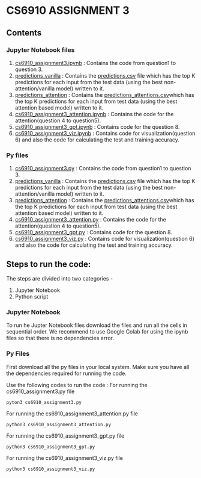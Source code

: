 # CS6910 ASSIGNMENT 3

## Contents

### Jupyter Notebook files
1. [cs6910_assignment3.ipynb](https://github.com/mak109/cs6910_assignment3/blob/main/cs6910_assignment3.ipynb) : Contains the code from question1 to question 3.
2. [predictions_vanilla](https://github.com/mak109/cs6910_assignment3/tree/main/predictions_vanilla) : Contains the [predictions.csv](https://github.com/mak109/cs6910_assignment3/blob/main/predictions_vanilla/predictions.csv) file which has the top K predictions for each input from the test data (using the best non-attention/vanilla model) written to it.
3. [predictions_attention](https://github.com/mak109/cs6910_assignment3/tree/main/predictions_attention) : Contains the [predictions_attentions.csv](https://github.com/mak109/cs6910_assignment3/blob/main/predictions_attention/predictions_attention.csv)which has the top K predictions for each input from test data (using the best attention based model) written to it.
4. [cs6910_assignment3_attention.ipynb](https://github.com/mak109/cs6910_assignment3/blob/main/cs6910_assignment3_attention.ipynb) : Contains the code for the attention(question 4 to question5).
5. [cs6910_assignment3_gpt.ipynb](https://github.com/mak109/cs6910_assignment3/blob/main/cs6910_assignment3_gpt.ipynb) : Contains code for the question 8.
6. [cs6910_assignment3_viz.ipynb](https://github.com/mak109/cs6910_assignment3/blob/main/cs6910_assignment3_viz.ipynb) : Contains code for visualization(question 6) and also the code for calculating the test and training accuracy.

### Py files
1. [cs6910_assignment3.py](https://github.com/mak109/cs6910_assignment3/blob/main/cs6910_assignment3.py) : Contains the code from question1 to question 3.
2. [predictions_vanilla](https://github.com/mak109/cs6910_assignment3/tree/main/predictions_vanilla) : Contains the [predictions.csv](https://github.com/mak109/cs6910_assignment3/blob/main/predictions_vanilla/predictions.csv) file which has the top K predictions for each input from the test data (using the best non-attention/vanilla model) written to it.
3. [predictions_attention](https://github.com/mak109/cs6910_assignment3/tree/main/predictions_attention) : Contains the [predictions_attentions.csv](https://github.com/mak109/cs6910_assignment3/blob/main/predictions_attention/predictions_attention.csv)which has the top K predictions for each input from test data (using the best attention based model) written to it.
4. [cs6910_assignment3_attention.py](https://github.com/mak109/cs6910_assignment3/blob/main/cs6910_assignment3_attention.py) : Contains the code for the attention(question 4 to question5).
5. [cs6910_assignment3_gpt.py](https://github.com/mak109/cs6910_assignment3/blob/main/cs6910_assignment3_gpt.py) : Contains code for the question 8.
6. [cs6910_assignment3_viz.py](https://github.com/mak109/cs6910_assignment3/blob/main/cs6910_assignment3_viz.py) : Contains code for visualization(question 6) and also the code for calculating the test and training accuracy.

## Steps to run the code:
The steps are divided into two categories -
1. Jupyter Notebook
2. Python script
 
### Jupyter Notebook
To run he Jupter Notebook files download the files and run all the cells in sequential order. We recommend to use Google Colab for using the ipynb files so that there is no dependencies error. 

### Py Files

First download all the py files in your local system. Make sure you have all the dependencies required for running the code. 

Use the following codes to run the code :
For running the cs6910_assignment3.py file 
``` 
pyton3 cs6910_assignment3.py
```
For running the cs6910_assignment3_attention.py file 
```
python3 cs6910_assignment3_attention.py
```
For running the cs6910_assignment3_gpt.py file 
```
python3 cs6910_assignment3_gpt.py
```
For running the cs6910_assignment3_viz.py file 
```
python3 cs6910_assignment3_viz.py
```



